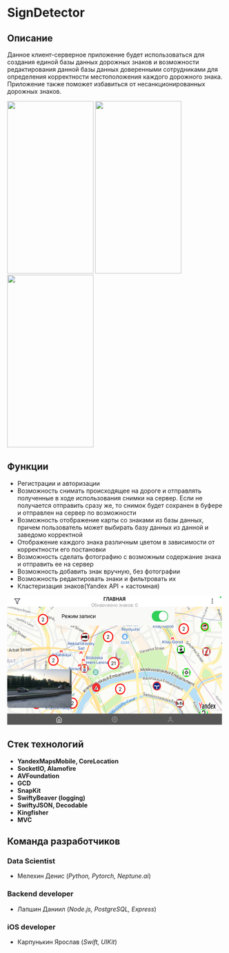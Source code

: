 # SignDetector
## **Описание**
Данное клиент-серверное приложение будет использоваться для создания единой базы данных дорожных знаков и возможности редактирования данной базы данных доверенными сотрудниками для определения корректности местоположения каждого дорожного знака. Приложение также поможет избавиться от несанкционированных дорожных знаков.


<img src="./Demo/Main_app.gif" width="200" height="400" />            <img src="./Demo/Neural_video.gif"  width="200" height="400"/>            <img src="./Demo/Neural_photo.gif"  width="200" height="400"/>
## **Функции**
* Регистрации и авторизации 
* Возможность снимать происходящее на дороге и отправлять полученные в ходе использования снимки на сервер. Если не получается отправить сразу же, то снимок будет сохранен в буфере и отправлен на сервер по возможности
* Возможность отображение карты со знаками из базы данных, причем пользователь может выбирать базу данных из данной и заведомо корректной
* Отображение каждого знака различным цветом в зависимости от корректности его постановки
* Возможность сделать фотографию с возможным содержание знака и отправить ее на сервер
* Возможность добавить знак вручную, без фотографии
* Возможность редактировать знаки и фильтровать их
* Кластеризация знаков(Yandex API + кастомная)
<img src="./Demo/SignDetector_image.png" width="500" height="300" /> 

## **Стек технологий**
* **YandexMapsMobile, CoreLocation**
* **SocketIO, Alamofire**
* **AVFoundation**
* **GCD**
* **SnapKit**
* **SwiftyBeaver (logging)**
* **SwiftyJSON, Decodable**
* **Kingfisher**
* **MVC**
## Команда разработчиков
### Data Scientist
* Мелехин Денис (*Python, Pytorch, Neptune.ai*)

### Backend developer
* Лапшин Даниил (*Node.js, PostgreSQL, Express*)

### iOS developer
* Карпунькин Ярослав (*Swift, UIKit*)
